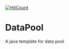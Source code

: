 [![HitCount](http://hits.dwyl.io/{username}/{project}.svg)](http://hits.dwyl.io/{username}/{project})
# DataPool
A java template for data pool
